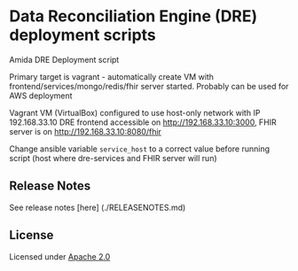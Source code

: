 # Data Reconciliation Engine (DRE) deployment scripts
Amida DRE Deployment script

Primary target is vagrant - automatically create VM with frontend/services/mongo/redis/fhir server started.
Probably can be used for AWS deployment

Vagrant VM (VirtualBox) configured to use host-only network with IP 192.168.33.10
DRE frontend accessible on http://192.168.33.10:3000, FHIR server is on http://192.168.33.10:8080/fhir

Change ansible variable `service_host` to a correct value before running script (host where dre-services and FHIR server will run)

## Release Notes

See release notes [here] (./RELEASENOTES.md)

## License

Licensed under [Apache 2.0](./LICENSE)
